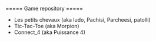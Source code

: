 ===== Game repository =====
- Les petits chevaux (aka ludo, Pachisi, Parcheesi, patolli)
- Tic-Tac-Toe (aka Morpion)
- Connect_4 (aka Puissance 4)